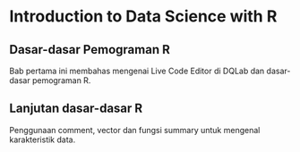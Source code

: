 # Introduction to Data Science with R
## Dasar-dasar Pemograman R
Bab pertama ini membahas mengenai Live Code Editor di DQLab dan dasar-dasar pemograman R.

## Lanjutan dasar-dasar R
Penggunaan comment, vector dan fungsi summary untuk mengenal karakteristik data.